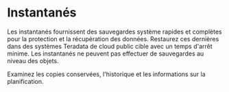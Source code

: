 Instantanés
===========

Les instantanés fournissent des sauvegardes système rapides et complètes pour la protection et la récupération des données. Restaurez ces dernières dans des systèmes Teradata de cloud public cible avec un temps d'arrêt minime. Les instantanés ne peuvent pas effectuer de sauvegardes au niveau des objets.

Examinez les copies conservées, l'historique et les informations sur la planification.
